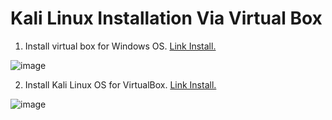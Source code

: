 # Kali Linux Installation Via Virtual Box

1. Install virtual box for Windows OS. [Link Install.](https://www.virtualbox.org/wiki/Downloads)

![image](https://github.com/user-attachments/assets/310270d3-395c-44f1-b311-c1a021594aa1)

2. Install Kali Linux OS for VirtualBox. [Link Install.]([https://www.virtualbox.org/wiki/Downloads](https://www.kali.org/get-kali/#kali-virtual-machines))

![image](https://github.com/user-attachments/assets/9b25a5aa-a763-46bc-9317-e4a907532c1f)
